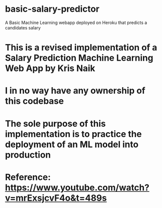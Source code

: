# basic-salary-predictor
A Basic Machine Learning webapp deployed on Heroku that predicts a candidates salary

# This is a revised implementation of a Salary Prediction Machine Learning Web App by Kris Naik 
# I in no way have any ownership of this codebase
# The sole purpose of this implementation is to practice the deployment of an ML model into production 
# Reference: https://www.youtube.com/watch?v=mrExsjcvF4o&t=489s
